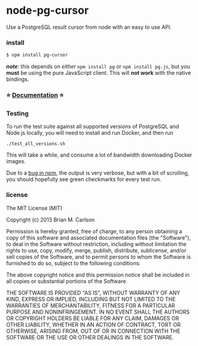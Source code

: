 node-pg-cursor
==============

Use a PostgreSQL result cursor from node with an easy to use API.

### install

```sh
$ npm install pg-cursor
```
___note___: this depends on _either_ `npm install pg` or `npm install pg.js`, but you __must__ be using the pure JavaScript client.  This will __not work__ with the native bindings.

### :star: [Documentation](https://node-postgres.com/api/cursor) :star:

### Testing

To run the test suite against all supported versions of PostgreSQL and
Node.js locally, you will need to install and run Docker, and then run

    ./test_all_versions.sh

This will take a while, and consume a lot of bandwidth downloading Docker
images.

Due to a [bug in npm][npmbug], the output is very verbose, but with a bit of
scrolling, you should hopefully see green checkmarks for every test run.

[npmbug]: https://npm.community/t/npm-rebuild-silent-is-not-silent/3834

### license

The MIT License (MIT)

Copyright (c) 2013 Brian M. Carlson

Permission is hereby granted, free of charge, to any person obtaining a copy
of this software and associated documentation files (the "Software"), to deal
in the Software without restriction, including without limitation the rights
to use, copy, modify, merge, publish, distribute, sublicense, and/or sell
copies of the Software, and to permit persons to whom the Software is
furnished to do so, subject to the following conditions:

The above copyright notice and this permission notice shall be included in
all copies or substantial portions of the Software.

THE SOFTWARE IS PROVIDED "AS IS", WITHOUT WARRANTY OF ANY KIND, EXPRESS OR
IMPLIED, INCLUDING BUT NOT LIMITED TO THE WARRANTIES OF MERCHANTABILITY,
FITNESS FOR A PARTICULAR PURPOSE AND NONINFRINGEMENT. IN NO EVENT SHALL THE
AUTHORS OR COPYRIGHT HOLDERS BE LIABLE FOR ANY CLAIM, DAMAGES OR OTHER
LIABILITY, WHETHER IN AN ACTION OF CONTRACT, TORT OR OTHERWISE, ARISING FROM,
OUT OF OR IN CONNECTION WITH THE SOFTWARE OR THE USE OR OTHER DEALINGS IN
THE SOFTWARE.
